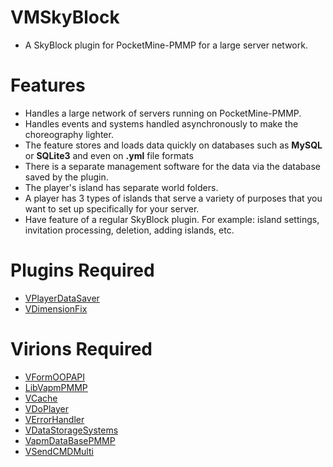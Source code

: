 # VMSkyBlock
- A SkyBlock plugin for PocketMine-PMMP for a large server network.

# Features
- Handles a large network of servers running on PocketMine-PMMP.
- Handles events and systems handled asynchronously to make the choreography lighter.
- The feature stores and loads data quickly on databases such as **MySQL** or **SQLite3** and even on **.yml** file formats
- There is a separate management software for the data via the database saved by the plugin.
- The player's island has separate world folders.
- A player has 3 types of islands that serve a variety of purposes that you want to set up specifically for your server.
- Have feature of a regular SkyBlock plugin. For example: island settings, invitation processing, deletion, adding islands, etc.

# Plugins Required
- [VPlayerDataSaver](https://github.com/VennDev/VPlayerDataSaver)
- [VDimensionFix](https://github.com/VennDev/DimensionFix)

# Virions Required
- [VFormOOPAPI](https://github.com/VennDev/VFormOOPAPI)
- [LibVapmPMMP](https://github.com/VennDev/LibVapmPMMP)
- [VCache](https://github.com/VennDev/VCache)
- [VDoPlayer](https://github.com/VennDev/VDoPlayer)
- [VErrorHandler](https://github.com/VennDev/VErrorHandler)
- [VDataStorageSystems](https://github.com/VennDev/VDataStorageSystems)
- [VapmDataBasePMMP](https://github.com/VennDev/VapmDatabasePMMP)
- [VSendCMDMulti](https://github.com/VennDev/VSendCMDMulti)
